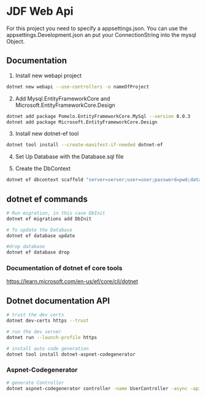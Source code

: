 # JDF Web Api

For this project you need to specify a appsettings.json.
You can use the appsettings.Development.json an put your ConnectionString into the mysql Object. 

## Documentation

1. Install new webapi project

```bash
dotnet new webapi --use-controllers -o nameOfProject
```

2. Add Mysql.EntityFrameworkCore and Microsoft.EntityFrameworkCore.Design

```bash
dotnet add package Pomelo.EntityFrameworkCore.MySql --version 8.0.3
dotnet add package Microsoft.EntityFrameworkCore.Design
```

3. Install new dotnet-ef tool

```bash
dotnet tool install --create-manifest-if-needed dotnet-ef
```
4. Set Up Database with the Database.sql file

5. Create the DbContext

```bash
dotnet ef dbcontext scaffold "server=server;user=user;password=pwd;database=db" Pomelo.EntityFrameWorkCore.Mysql -o Models
```

## dotnet ef commands

```bash
# Run migration, in this case DbInit
dotnet ef migrations add DbInit

# To update the Database
dotnet ef database update

#drop database
dotnet ef database drop

```

### Documentation of dotnet ef core tools

<https://learn.microsoft.com/en-us/ef/core/cli/dotnet>

## Dotnet documentation API

```bash
# trust the dev certs
dotnet dev-certs https --trust

# run the dev server
dotnet run --launch-profile https

# install auto code generation
dotnet tool install dotnet-aspnet-codegenerator

```

### Aspnet-Codegenerator

```bash
# generate Controller
dotnet aspnet-codegenerator controller -name UserController -async -api -m User -dc Ts31JdfMachineHandlerContext -outDir Controllers

```
